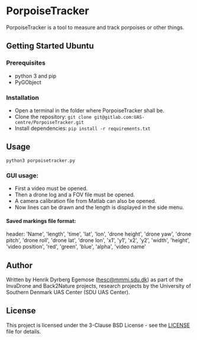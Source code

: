# PorpoiseTracker

PorpoiseTracker is a tool to measure and track porpoises or other things.

## Getting Started Ubuntu

### Prerequisites

* python 3 and pip
* PyGObject

### Installation

* Open a terminal in the folder where PorpoiseTracker shall be.
* Clone the repository:  `git clone git@gitlab.com:UAS-centre/PorpoiseTracker.git`
* Install dependencies: `pip install -r requirements.txt`

## Usage

```
python3 porpoisetracker.py
```

### GUI usage:

* First a video must be opened.
* Then a drone log and a FOV file must be opened.
* A camera calibration file from Matlab can also be opened.
* Now lines can be drawn and the length is displayed in the side menu.

#### Saved markings file format:
header: 'Name', 'length', 'time', 'lat', 'lon', 'drone height', 'drone yaw', 'drone pitch', 'drone roll', 'drone lat', 'drone lon', 'x1', 'y1', 'x2', 'y2', 'width', 'height', 'video position', 'red', 'green', 'blue', 'alpha', 'video name'

## Author
Written by Henrik Dyrberg Egemose (hesc@mmmi.sdu.dk) as part of the InvaDrone and Back2Nature projects, research projects by the University of Southern Denmark UAS Center (SDU UAS Center).

## License

This project is licensed under the 3-Clause BSD License - see the [LICENSE](LICENSE) file for details.
